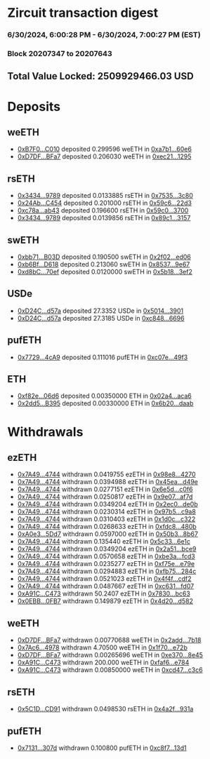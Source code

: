 # Zircuit transaction digest
### 6/30/2024, 6:00:28 PM - 6/30/2024, 7:00:27 PM (EST)
### Block 20207347 to 20207643

## Total Value Locked: 2509929466.03 USD

# Deposits
## weETH
- [0xB7F0...C010](https://etherscan.io/address/0xB7F0e5aC670Ca9f7aC7132152dDd8B88E220C010) deposited 0.299596 weETH in [0xa7b1...60e6](https://etherscan.io/tx/0xB7F0e5aC670Ca9f7aC7132152dDd8B88E220C010)
- [0xD7DF...BFa7](https://etherscan.io/address/0xD7DF7E085214743530afF339aFC420c7c720BFa7) deposited 0.206030 weETH in [0xec21...1295](https://etherscan.io/tx/0xD7DF7E085214743530afF339aFC420c7c720BFa7)
## rsETH
- [0x3434...9789](https://etherscan.io/address/0x34349c5569e7B846c3558961552D2202760A9789) deposited 0.0133885 rsETH in [0x7535...3c80](https://etherscan.io/tx/0x34349c5569e7B846c3558961552D2202760A9789)
- [0x24Ab...C454](https://etherscan.io/address/0x24Ab35b1447bb6280746E2a45a7cDbD7006cC454) deposited 0.201000 rsETH in [0x59c6...22d3](https://etherscan.io/tx/0x24Ab35b1447bb6280746E2a45a7cDbD7006cC454)
- [0xc78a...ab43](https://etherscan.io/address/0xc78a8c328379B4Ad9E46FB366450b12BBF02ab43) deposited 0.196600 rsETH in [0x59c0...3700](https://etherscan.io/tx/0xc78a8c328379B4Ad9E46FB366450b12BBF02ab43)
- [0x3434...9789](https://etherscan.io/address/0x34349c5569e7B846c3558961552D2202760A9789) deposited 0.0139856 rsETH in [0x89c1...3157](https://etherscan.io/tx/0x34349c5569e7B846c3558961552D2202760A9789)
## swETH
- [0xbb71...B03D](https://etherscan.io/address/0xbb714098A87B38AdF9B79D7966caB6223d54B03D) deposited 0.190500 swETH in [0x2f02...ed06](https://etherscan.io/tx/0xbb714098A87B38AdF9B79D7966caB6223d54B03D)
- [0xb6Bf...D618](https://etherscan.io/address/0xb6Bf87251dA39f108c5717f1c1Ba38D0702fD618) deposited 0.213060 swETH in [0x8537...9e67](https://etherscan.io/tx/0xb6Bf87251dA39f108c5717f1c1Ba38D0702fD618)
- [0xd8bC...70ef](https://etherscan.io/address/0xd8bC557fB66a16F0d84cb34719b28318830E70ef) deposited 0.0120000 swETH in [0x5b18...3ef2](https://etherscan.io/tx/0xd8bC557fB66a16F0d84cb34719b28318830E70ef)
## USDe
- [0xD24C...d57a](https://etherscan.io/address/0xD24Cfe2d0fa81369ca6291c28ac5426e16B6d57a) deposited 27.3352 USDe in [0x5014...3901](https://etherscan.io/tx/0xD24Cfe2d0fa81369ca6291c28ac5426e16B6d57a)
- [0xD24C...d57a](https://etherscan.io/address/0xD24Cfe2d0fa81369ca6291c28ac5426e16B6d57a) deposited 27.3185 USDe in [0xc848...6696](https://etherscan.io/tx/0xD24Cfe2d0fa81369ca6291c28ac5426e16B6d57a)
## pufETH
- [0x7729...4cA9](https://etherscan.io/address/0x77293aC634965021Ae6aBbB4Bb58E45a94E94cA9) deposited 0.111016 pufETH in [0xc07e...49f3](https://etherscan.io/tx/0x77293aC634965021Ae6aBbB4Bb58E45a94E94cA9)
## ETH
- [0xf82e...06d6](https://etherscan.io/address/0xf82e5022116361299a91CE18139a44DD91E006d6) deposited 0.00350000 ETH in [0x02a4...aca6](https://etherscan.io/tx/0xf82e5022116361299a91CE18139a44DD91E006d6)
- [0x2dd5...B395](https://etherscan.io/address/0x2dd576537AbBB94fB5B3cAf123743cC1465BB395) deposited 0.00330000 ETH in [0x6b20...daab](https://etherscan.io/tx/0x2dd576537AbBB94fB5B3cAf123743cC1465BB395)
# Withdrawals
## ezETH
- [0x7A49...4744](https://etherscan.io/address/0x7A493Be5c2ce014cD049Bf178a1ac0Db1B434744) withdrawn 0.0419755 ezETH in [0x98e8...4270](https://etherscan.io/tx/0x7A493Be5c2ce014cD049Bf178a1ac0Db1B434744)
- [0x7A49...4744](https://etherscan.io/address/0x7A493Be5c2ce014cD049Bf178a1ac0Db1B434744) withdrawn 0.0394988 ezETH in [0x45ea...d49e](https://etherscan.io/tx/0x7A493Be5c2ce014cD049Bf178a1ac0Db1B434744)
- [0x7A49...4744](https://etherscan.io/address/0x7A493Be5c2ce014cD049Bf178a1ac0Db1B434744) withdrawn 0.0277151 ezETH in [0x6e5d...c0f6](https://etherscan.io/tx/0x7A493Be5c2ce014cD049Bf178a1ac0Db1B434744)
- [0x7A49...4744](https://etherscan.io/address/0x7A493Be5c2ce014cD049Bf178a1ac0Db1B434744) withdrawn 0.0250817 ezETH in [0x9e07...af7d](https://etherscan.io/tx/0x7A493Be5c2ce014cD049Bf178a1ac0Db1B434744)
- [0x7A49...4744](https://etherscan.io/address/0x7A493Be5c2ce014cD049Bf178a1ac0Db1B434744) withdrawn 0.0349204 ezETH in [0x2ec0...de0b](https://etherscan.io/tx/0x7A493Be5c2ce014cD049Bf178a1ac0Db1B434744)
- [0x7A49...4744](https://etherscan.io/address/0x7A493Be5c2ce014cD049Bf178a1ac0Db1B434744) withdrawn 0.0230314 ezETH in [0x97b5...c9a8](https://etherscan.io/tx/0x7A493Be5c2ce014cD049Bf178a1ac0Db1B434744)
- [0x7A49...4744](https://etherscan.io/address/0x7A493Be5c2ce014cD049Bf178a1ac0Db1B434744) withdrawn 0.0310403 ezETH in [0x1d0c...c322](https://etherscan.io/tx/0x7A493Be5c2ce014cD049Bf178a1ac0Db1B434744)
- [0x7A49...4744](https://etherscan.io/address/0x7A493Be5c2ce014cD049Bf178a1ac0Db1B434744) withdrawn 0.0268633 ezETH in [0xfdc8...480b](https://etherscan.io/tx/0x7A493Be5c2ce014cD049Bf178a1ac0Db1B434744)
- [0xA0e3...5Dd7](https://etherscan.io/address/0xA0e38b82B4776A246CC9b57E36d00bfe64c65Dd7) withdrawn 0.0597000 ezETH in [0x50b3...8b67](https://etherscan.io/tx/0xA0e38b82B4776A246CC9b57E36d00bfe64c65Dd7)
- [0x7A49...4744](https://etherscan.io/address/0x7A493Be5c2ce014cD049Bf178a1ac0Db1B434744) withdrawn 0.135440 ezETH in [0x5c33...6e1c](https://etherscan.io/tx/0x7A493Be5c2ce014cD049Bf178a1ac0Db1B434744)
- [0x7A49...4744](https://etherscan.io/address/0x7A493Be5c2ce014cD049Bf178a1ac0Db1B434744) withdrawn 0.0349204 ezETH in [0x2a51...bce9](https://etherscan.io/tx/0x7A493Be5c2ce014cD049Bf178a1ac0Db1B434744)
- [0x7A49...4744](https://etherscan.io/address/0x7A493Be5c2ce014cD049Bf178a1ac0Db1B434744) withdrawn 0.0570658 ezETH in [0xbe3a...fcd3](https://etherscan.io/tx/0x7A493Be5c2ce014cD049Bf178a1ac0Db1B434744)
- [0x7A49...4744](https://etherscan.io/address/0x7A493Be5c2ce014cD049Bf178a1ac0Db1B434744) withdrawn 0.0235277 ezETH in [0xf75e...e79e](https://etherscan.io/tx/0x7A493Be5c2ce014cD049Bf178a1ac0Db1B434744)
- [0x7A49...4744](https://etherscan.io/address/0x7A493Be5c2ce014cD049Bf178a1ac0Db1B434744) withdrawn 0.0294883 ezETH in [0xfb75...284c](https://etherscan.io/tx/0x7A493Be5c2ce014cD049Bf178a1ac0Db1B434744)
- [0x7A49...4744](https://etherscan.io/address/0x7A493Be5c2ce014cD049Bf178a1ac0Db1B434744) withdrawn 0.0521023 ezETH in [0x4f4f...cdf2](https://etherscan.io/tx/0x7A493Be5c2ce014cD049Bf178a1ac0Db1B434744)
- [0x7A49...4744](https://etherscan.io/address/0x7A493Be5c2ce014cD049Bf178a1ac0Db1B434744) withdrawn 0.0487667 ezETH in [0xc631...fd07](https://etherscan.io/tx/0x7A493Be5c2ce014cD049Bf178a1ac0Db1B434744)
- [0xA91C...C473](https://etherscan.io/address/0xA91C2ceb9d2e343BFD5a12d5B3B3794346A8C473) withdrawn 50.2407 ezETH in [0x7830...bc63](https://etherscan.io/tx/0xA91C2ceb9d2e343BFD5a12d5B3B3794346A8C473)
- [0x0EBB...0FB7](https://etherscan.io/address/0x0EBBFC8d21809FdA013520670B51BA7dfD440FB7) withdrawn 0.149879 ezETH in [0x4d20...d582](https://etherscan.io/tx/0x0EBBFC8d21809FdA013520670B51BA7dfD440FB7)
## weETH
- [0xD7DF...BFa7](https://etherscan.io/address/0xD7DF7E085214743530afF339aFC420c7c720BFa7) withdrawn 0.00770688 weETH in [0x2add...7b18](https://etherscan.io/tx/0xD7DF7E085214743530afF339aFC420c7c720BFa7)
- [0x7Ac6...4978](https://etherscan.io/address/0x7Ac64eB0452f570e87FB92c0401cc97e0fcB4978) withdrawn 4.70500 weETH in [0x1f70...e72b](https://etherscan.io/tx/0x7Ac64eB0452f570e87FB92c0401cc97e0fcB4978)
- [0xD7DF...BFa7](https://etherscan.io/address/0xD7DF7E085214743530afF339aFC420c7c720BFa7) withdrawn 0.00265696 weETH in [0xe370...8e45](https://etherscan.io/tx/0xD7DF7E085214743530afF339aFC420c7c720BFa7)
- [0xA91C...C473](https://etherscan.io/address/0xA91C2ceb9d2e343BFD5a12d5B3B3794346A8C473) withdrawn 200.000 weETH in [0xfaf6...e784](https://etherscan.io/tx/0xA91C2ceb9d2e343BFD5a12d5B3B3794346A8C473)
- [0xA91C...C473](https://etherscan.io/address/0xA91C2ceb9d2e343BFD5a12d5B3B3794346A8C473) withdrawn 0.00850000 weETH in [0xcd47...c3c6](https://etherscan.io/tx/0xA91C2ceb9d2e343BFD5a12d5B3B3794346A8C473)
## rsETH
- [0x5C1D...CD91](https://etherscan.io/address/0x5C1DA71f1cb158d46E99FA9204e4171B91c2CD91) withdrawn 0.0498530 rsETH in [0x4a2f...931a](https://etherscan.io/tx/0x5C1DA71f1cb158d46E99FA9204e4171B91c2CD91)
## pufETH
- [0x7131...307d](https://etherscan.io/address/0x7131927AC404556003e31DeF9098C7f785fe307d) withdrawn 0.100800 pufETH in [0xc8f7...13d1](https://etherscan.io/tx/0x7131927AC404556003e31DeF9098C7f785fe307d)
